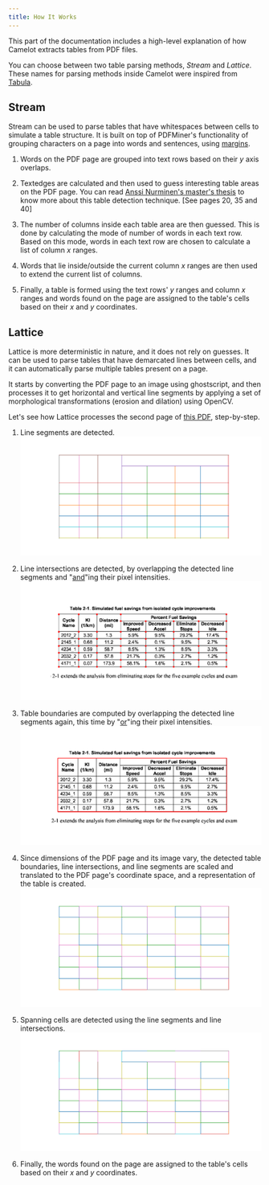 ```yaml
---
title: How It Works
---
```


This part of the documentation includes a high-level explanation of how Camelot extracts tables from PDF files.

You can choose between two table parsing methods, *Stream* and *Lattice*. These names for parsing methods inside Camelot were inspired from [Tabula](https://github.com/tabulapdf/tabula).

## Stream

Stream can be used to parse tables that have whitespaces between cells to simulate a table structure. It is built on top of PDFMiner's functionality of grouping characters on a page into words and sentences, using [margins](https://euske.github.io/pdfminer/#tools).

1. Words on the PDF page are grouped into text rows based on their *y* axis overlaps.

2. Textedges are calculated and then used to guess interesting table areas on the PDF page. You can read [Anssi Nurminen's master's thesis](https://pdfs.semanticscholar.org/a9b1/67a86fb189bfcd366c3839f33f0404db9c10.pdf) to know more about this table detection technique. [See pages 20, 35 and 40]

3. The number of columns inside each table area are then guessed. This is done by calculating the mode of number of words in each text row. Based on this mode, words in each text row are chosen to calculate a list of column *x* ranges.

4. Words that lie inside/outside the current column *x* ranges are then used to extend the current list of columns.

5. Finally, a table is formed using the text rows' *y* ranges and column *x* ranges and words found on the page are assigned to the table's cells based on their *x* and *y* coordinates.

## Lattice

Lattice is more deterministic in nature, and it does not rely on guesses. It can be used to parse tables that have demarcated lines between cells, and it can automatically parse multiple tables present on a page.

It starts by converting the PDF page to an image using ghostscript, and then processes it to get horizontal and vertical line segments by applying a set of morphological transformations (erosion and dilation) using OpenCV.

Let's see how Lattice processes the second page of [this PDF](../pdf/us-030.pdf), step-by-step.


1. Line segments are detected.
![Plot Line](../img/plot_line.png)

2. Line intersections are detected, by overlapping the detected line segments and "[and](https://en.wikipedia.org/wiki/Logical_conjunction)"ing their pixel intensities.
![Plot Joint](../img/plot_joint.png)

3. Table boundaries are computed by overlapping the detected line segments again, this time by "[or](https://en.wikipedia.org/wiki/Logical_disjunction)"ing their pixel intensities.
![Plot Contour](../img/plot_contour.png)

4. Since dimensions of the PDF page and its image vary, the detected table boundaries, line intersections, and line segments are scaled and translated to the PDF page's coordinate space, and a representation of the table is created.
![Table](../img/table.png)

5. Spanning cells are detected using the line segments and line intersections.
![Plot Table](../img/plot_table.png)

6. Finally, the words found on the page are assigned to the table's cells based on their *x* and *y* coordinates.
